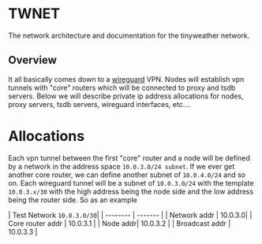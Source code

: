 # TWNET

The network architecture and documentation for the tinyweather network. 

## Overview

It all basically comes down to a [wireguard](wireguard.org) VPN. Nodes will establish vpn tunnels with "core" routers which will be connected to proxy and tsdb servers. Below we will describe private ip address allocations for nodes, proxy servers, tsdb servers, wireguard interfaces, etc.... 

# Allocations

Each vpn tunnel between the first "core" router and a node will be defined by a network in the address space `10.0.3.0/24 subnet`. If we ever get another core router, we can define another subnet of `10.0.4.0/24` and so on. Each wireguard tunnel will be a subnet of `10.0.3.0/24` with the template `10.0.3.x/30` with the high address being the node side and the low address being the router side. So as an example

| Test Network `10.0.3.0/30`|
| -------- | ------- |
| Network addr | 10.0.3.0|
| Core router addr     | 10.0.3.1 |
| Node addr| 10.0.3.2 |
| Broadcast addr | 10.0.3.3 |

